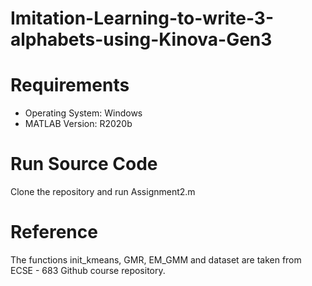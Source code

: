 # Imitation-Learning-to-write-3-alphabets-using-Kinova-Gen3

# Requirements

 - Operating System: Windows
 - MATLAB Version: R2020b

# Run Source Code

Clone the repository and run Assignment2.m

# Reference

The functions init_kmeans, GMR, EM_GMM and dataset are taken from ECSE - 683 Github course repository.
